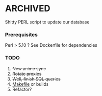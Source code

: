 # ARCHIVED

Shitty PERL script to update our database

### Prerequisites

Perl > 5.10 ?
See Dockerfile for dependencies

### TODO

1. ~~New anime sync~~
2. ~~Rotate proxies~~
3. ~~Well, finish SQL queries~~
4. [Makefile](http://search.cpan.org/~bdfoy/PerlPowerTools-1.012_01/Makefile.PL) or builds
5. Refactor?
